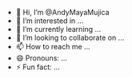 - 👋 Hi, I’m @AndyMayaMujica
- 👀 I’m interested in ...
- 🌱 I’m currently learning ...
- 💞️ I’m looking to collaborate on ...
- 📫 How to reach me ...
- 😄 Pronouns: ...
- ⚡ Fun fact: ...

<!---
AndyMayaMujica/AndyMayaMujica is a ✨ special ✨ repository because its `README.md` (this file) appears on your GitHub profile.
You can click the Preview link to take a look at your changes.
--->
